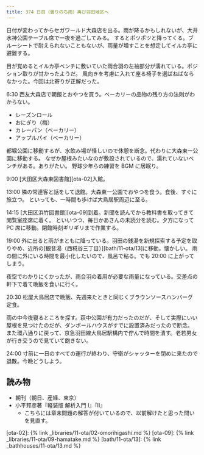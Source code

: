 ```yaml
---
title: 374 日目（曇りのち雨）再び羽田地区へ
---
```


日付が変わってからセガワールド大森店を出る。雨が降るかもしれないが、大井水神公園テーブル席で一夜を過ごしてみる。
するとポツポツと降ってくる。ブルーシートで耐えられないこともないが、雨量が増すことを想定してイルカ亭に避難する。

目が覚めるとイルカ亭ベンチに敷いていた雨合羽の左袖部分が濡れている。ポジション取りが甘かったようだ。
風向きを考慮に入れて座る椅子を選ばねばならなかった。今回は北寄りが正解だった。

6:30 西友大森店で朝飯とおやつを買う。ベーカリーの品物の残り方の法則がわからない。

* レーズンロール
* おにぎり（梅）
* カレーパン（ベーカリー）
* アップルパイ（ベーカリー）

都堀公園に移動するが、水飲み場が怪しいので休憩を断念。代わりに大森東一公園に移動する。
なぜか屋根みたいなのが敷設されているので、濡れていないベンチがある。ありがたい。
野球少年らの練習を BGM に居眠り。

9:00 [大田区大森東図書館][ota-02]入館。

13:00 隣の常連客と話をして退館。大森東一公園でおやつを食う。食後、すぐに旅立つ。
といっても、一時間も歩けば大鳥居駅周辺に至る。

14:15 [大田区浜竹図書館][ota-09]到着。新聞を読んでから教科書を取ってきて閲覧室座席に着く。
といいつつ、毎日かあさんの未読分を読む。夕方になって PC 席に移動。閉館時刻ギリギリまで作業する。

19:00 外に出ると雨がまともに降っている。羽田の銭湯を新規探索する予定を取りやめ、近所の[観音湯（西糀谷三丁目）][bath/11-ota/13]に移動。懐かしい。
雨の間に外にいる時間を最小化したいので、風呂で粘る。でも 20:00 に上がってしまう。

夜空でわかりにくかったが、雨合羽の着用が必要な雨量になっている。交差点の軒下で着て晩飯を食いに行く。

20:30 松屋大鳥居店で晩飯、先週来たときと同じくブラウンソースハンバーグ定食。

雨の中今夜寝るところを探す。萩中公園が有力だったのだが、そして実際にいい屋根を見つけたのだが、ダンボールハウスがすでに設置済みだったので断念。
また環八通りに戻って、京急羽田線大鳥居駅構内で佇んで時間を潰す。老若男女が行き交うので見ていて飽きない。

24:00 寸前に一日のすべての運行が終わり、守衛がシャッターを閉めに来たので退散。今晩どうしよう。

## 読み物

* 朝刊（朝日、産経、東京）
* 小平邦彦著『軽装版 解析入門 I』『II』
  * こちらには章末問題の解答が付いているので、以前解けたと思った問いを見直す。

[ota-02]: {% link _libraries/11-ota/02-omorihigashi.md %}
[ota-09]: {% link _libraries/11-ota/09-hamatake.md %}
[bath/11-ota/13]: {% link _bathhouses/11-ota/13.md %}
